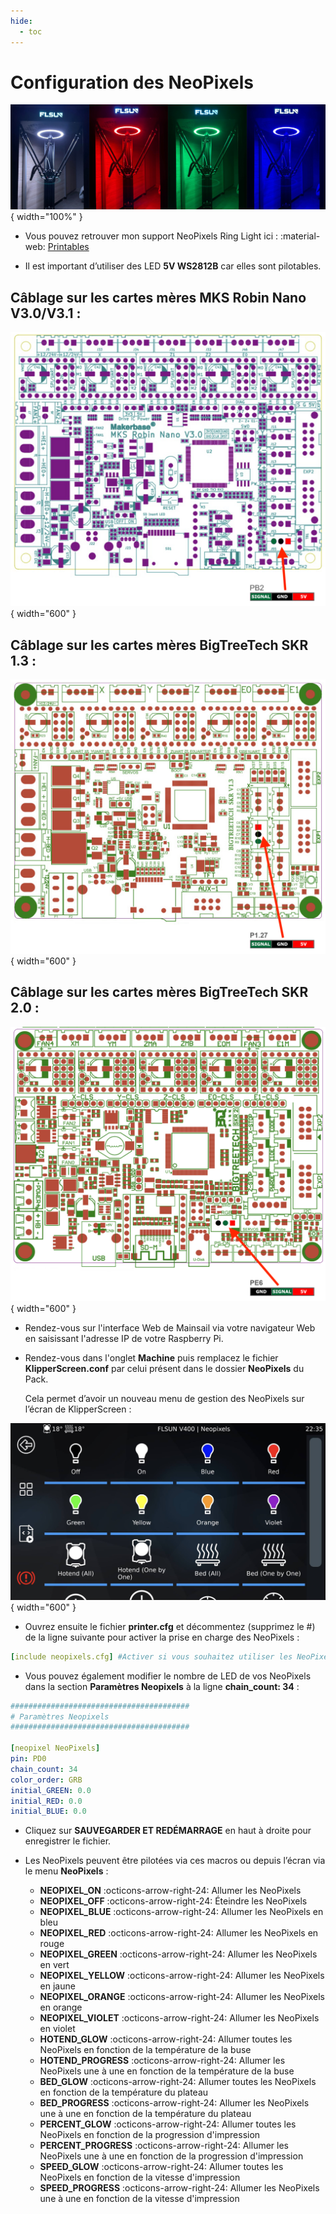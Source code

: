 ```yaml
---
hide:
  - toc
---
```


# Configuration des NeoPixels

![NeoPixels](../assets/img/configurations/neopixels-1.png){ width="100%" }

- Vous pouvez retrouver mon support NeoPixels Ring Light ici : :material-web: <a href="https://www.printables.com/model/272995-flsun-neopixels-ring-light-support" target="_blank">Printables</a>

- Il est important d’utiliser des LED **5V WS2812B** car elles sont pilotables.

## Câblage sur les cartes mères MKS Robin Nano V3.0/V3.1 :

![NeoPixels](../assets/img/configurations/neopixels-nanov3.png){ width="600" }

## Câblage sur les cartes mères BigTreeTech SKR 1.3 :

![NeoPixels](../assets/img/configurations/neopixels-skr1.3.png){ width="600" }

## Câblage sur les cartes mères BigTreeTech SKR 2.0 :

![NeoPixels](../assets/img/configurations/neopixels-skr2.0.png){ width="600" }

- Rendez-vous sur l'interface Web de Mainsail via votre navigateur Web en saisissant l'adresse IP de votre Raspberry Pi.

- Rendez-vous dans l'onglet **Machine** puis remplacez le fichier **KlipperScreen.conf** par celui présent dans le dossier **NeoPixels** du Pack.

	Cela permet d’avoir un nouveau menu de gestion des NeoPixels sur l’écran de KlipperScreen :

![NeoPixels](../assets/img/configurations/neopixels-2.png){ width="600" }

- Ouvrez ensuite le fichier **printer.cfg** et décommentez (supprimez le #) de la ligne suivante pour activer la prise en charge des NeoPixels :

``` yaml title="printer.cfg"
[include neopixels.cfg] #Activer si vous souhaitez utiliser les NeoPixels
```

- Vous pouvez également modifier le nombre de LED de vos NeoPixels dans la section **Paramètres Neopixels** à la ligne **chain_count: 34** :

``` yaml hl_lines="7" title="printer.cfg"
########################################
# Paramètres Neopixels
########################################

[neopixel NeoPixels]
pin: PD0
chain_count: 34
color_order: GRB
initial_GREEN: 0.0
initial_RED: 0.0
initial_BLUE: 0.0
```

- Cliquez sur **SAUVEGARDER ET REDÉMARRAGE** en haut à droite pour enregistrer le fichier.

- Les NeoPixels peuvent être pilotées via ces macros ou depuis l’écran via le menu **NeoPixels** :

    * **NEOPIXEL_ON** :octicons-arrow-right-24: Allumer les NeoPixels
    * **NEOPIXEL_OFF** :octicons-arrow-right-24: Éteindre les NeoPixels
    * **NEOPIXEL_BLUE** :octicons-arrow-right-24: Allumer les NeoPixels en bleu
    * **NEOPIXEL_RED** :octicons-arrow-right-24: Allumer les NeoPixels en rouge
    * **NEOPIXEL_GREEN** :octicons-arrow-right-24: Allumer les NeoPixels en vert
    * **NEOPIXEL_YELLOW** :octicons-arrow-right-24: Allumer les NeoPixels en jaune
    * **NEOPIXEL_ORANGE** :octicons-arrow-right-24: Allumer les NeoPixels en orange
    * **NEOPIXEL_VIOLET** :octicons-arrow-right-24: Allumer les NeoPixels en violet
    * **HOTEND_GLOW** :octicons-arrow-right-24: Allumer toutes les NeoPixels en fonction de la température de la buse
    * **HOTEND_PROGRESS** :octicons-arrow-right-24: Allumer les NeoPixels une à une en fonction de la température de la buse
    * **BED_GLOW** :octicons-arrow-right-24: Allumer toutes les NeoPixels en fonction de la température du plateau
    * **BED_PROGRESS** :octicons-arrow-right-24: Allumer les NeoPixels une à une en fonction de la température du plateau
    * **PERCENT_GLOW** :octicons-arrow-right-24: Allumer toutes les NeoPixels en fonction de la progression d'impression
    * **PERCENT_PROGRESS** :octicons-arrow-right-24: Allumer les NeoPixels une à une en fonction de la progression d'impression
    * **SPEED_GLOW** :octicons-arrow-right-24: Allumer toutes les NeoPixels en fonction de la vitesse d'impression
    * **SPEED_PROGRESS** :octicons-arrow-right-24: Allumer les NeoPixels une à une en fonction de la vitesse d'impression
